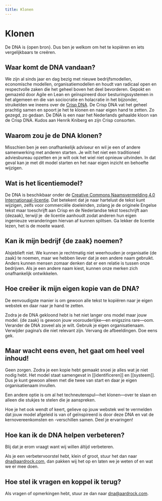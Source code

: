 ```yaml
---
title: Klonen
---
```


# Klonen

De DNA is {open bron}. Dus ben je welkom om het te kopiëren en iets vergelijkbaars te creëren.

## Waar komt de DNA vandaan?

We zijn al sinds jaar en dag bezig met nieuwe bedrijfsmodellen, economische modellen, organisatiemodellen en houdt van radicaal open en respectvolle zaken die het geheel boven het deel bevorderen. Gepokt en gemazeld door Agile en Lean en geïnspireerd door besturingssystemen in het algemeen en die van sociocratie en holacratie in het bijzonder, struikelden we ineens over de [Crisp DNA](http://dna.crisp.se/). De Crisp DNA vat het geheel prachtig samen en spoort je het te klonen en naar eigen hand te zetten. Zo gezegd, zo gedaan. De DNA is een naar het Nederlands gehaalde kloon van de Crisp DNA. Kudos aan Henrik Kniberg en zijn Crisp consorten.

## Waarom zou je de DNA klonen?

Misschien ben je een onafhankelijk adviseur en wil je een of andere samenwerking met anderen starten. Je wilt het niet een traditioneel adviesbureau opzetten en je wilt ook het wiel niet opnieuw uitvinden. In dat geval kan je met dit model starten en het naar eigen inzicht en behoefte wijzigen.

## Wat is het licentiemodel?

De DNA is beschikbaar onder de [Creative Commons Naamsvermelding 4.0 Internationaal-licentie](https://creativecommons.org/licenses/by/4.0/deed.nl). Dat betekent dat je naar hartelust de tekst kunt wijzigen, zelfs voor commerciële doeleinden, zolang je de originele Engelse tekst maar toeschrijft aan Crisp en de Nederlandse tekst toeschrijft aan {dezaak}, terwijl je  de licentie aanhoudt zodat anderen hun eigen ingenieuze veranderingen hiervan af kunnen splitsen. Ga lekker de licentie lezen, het is de moeite waard.

## Kan ik mijn bedrijf {de zaak} noemen?

Alsjeblieft niet. We kunnen je rechtmatig niet weerhouden je organisatie {de zaak} te noemen, maar we hebben liever dat je een andere naam gebruikt. Anders kunnen mensen zomaar denken dat er een relatie is tussen onze bedrijven. Als je een andere naam kiest, kunnen onze merken zich onafhankelijk ontwikkelen.

## Hoe creëer ik mijn eigen kopie van de DNA?

De eenvoudigste manier is om gewoon alle tekst te kopiëren naar je eigen webstek en daar naar je hand te zetten.

Zodra je de DNA gekloond hebt is het niet langer ons model maar jouw model. {de zaak} is gewoon jouw voorouderlijke—en enigszins rare—oom. Verander de DNA zoveel als je wilt. Gebruik je eigen organisatienaam. Verwijder pagina’s die niet relevant zijn. Vervang de afbeeldingen. Doe eens gek.

## Maar wacht eens even, het gaat om heel veel inhoud!

Geen zorgen. Zodra je een kopie hebt gemaakt snoei je alles wat je niet nodig hebt. Het model staat samengevat in [[identificeren]] en [[systeem]]. Dus je kunt gewoon alleen met die twee van start en daar je eigen organisatienaam invullen.

Een andere optie is om al het techneutenspul—het klonen—over te slaan en alleen die stukjes te stelen die je aanspreken.

Hoe je het ook wendt of keert, gelieve op jouw webstek wel te vermelden dat jouw model afgeleid is van of geïnspireerd is door deze DNA en vat de kernovereenkomsten en -verschillen samen. Deel je ervaringen!

## Hoe kan ik de DNA helpen verbeteren?

Blij dat je erom vraagt want wij willen áltijd verbeteren.

Als je een verbetervoorstel hebt, klein of groot, stuur het dan naar dna@aardrock.com, dan pakken wij het op en laten we je weten of en wat we er mee doen.

## Hoe stel ik vragen en koppel ik terug?

Als vragen of opmerkingen hebt, stuur ze dan naar dna@aardrock.com.